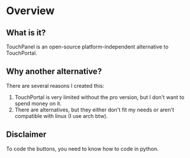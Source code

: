 # Overview

## What is it?

TouchPanel is an open-source platform-independent alternative to TouchPortal.

## Why another alternative?

There are several reasons I created this:
1. TouchPortal is very limited without the pro version, but I don't want to spend money on it.
2. There are alternatives, but they either don't fit my needs or aren't compatible with linux (I use arch btw).

## Disclaimer

To code the buttons, you need to know how to code in python.